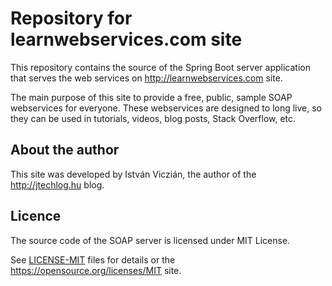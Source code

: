 # Repository for learnwebservices.com site

This repository contains the source of the Spring Boot server application 
that serves the web services on http://learnwebservices.com site.

The main purpose of this site to provide a free, public, sample SOAP webservices
for everyone. These webservices are designed to long live, so they can be
used in tutorials, videos, blog posts, Stack Overflow, etc.

## About the author

This site was developed by István Viczián, the author of the http://jtechlog.hu blog.

## Licence

The source code of the SOAP server is licensed under MIT License.

See [LICENSE-MIT](LICENSE-MIT) files for details
or the https://opensource.org/licenses/MIT site.

